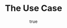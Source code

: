 ---
# Page settings
layout: default
keywords:
comments: false

# Hero section
title: The Use Case
description: Page description

# Author box
author:
    title: About Author
    title_url: '#'
    external_url: true
    description: Author description

# Micro navigation
micro_nav: true

# Page navigation
page_nav:
    prev:
        content: Project Overview
        url: '/overview'
    next:
        content: Domain-Driven Design
        url: '/ddd'
---